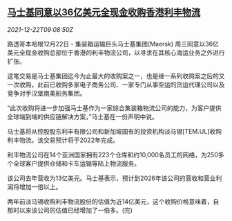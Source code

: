 <!--1640165462000-->
[马士基同意以36亿美元全现金收购香港利丰物流](https://cn.reuters.com/article/maersk-lifung-acquisition-1222-idCNKBS2J10MX)
------

<div><i>2021-12-22T09:08:50Z</i></div><p>路透哥本哈根12月22日 - 集装箱运输巨头马士基集团(Maersk) 周三同意以36亿美元全现金收购总部位于香港的利丰物流公司，以寻求在其核心海运业务之外进行扩张。</p><p>这笔交易是马士基集团迄今为止最大的收购案之一，也是继一系列收购案之后的又一次收购，此前已收购多家电子商务公司、一家专门从事空运的货运代理公司以及竞争对手汉堡南美船务集团。</p><p>“此次收购将进一步加强马士基作为一家综合集装箱物流公司的能力，为客户提供全球端到端的供应链解决方案，”马士基在一份声明中说。</p><p>马士基将从控股股东利丰有限公司和新加坡国有的投资机构淡马锡[TEM.UL]收购利丰物流。该交易预计将于2022年完成。</p><p>利丰物流公司在14个亚洲国家拥有223个仓库和约10,000名员工的网络，为250多个全球客户提供仓储和卡车运输等陆上物流服务。</p><p>该公司去年营收为13亿美元。马士基表示，预计到2026年该公司的营收和营业利润将增加一倍以上。</p><p>两年前淡马锡收购利丰物流股份的估值为近14亿美元，这个收购价格意味着，自那时以来该公司的估值已经增加了一倍多。(完)</p>
